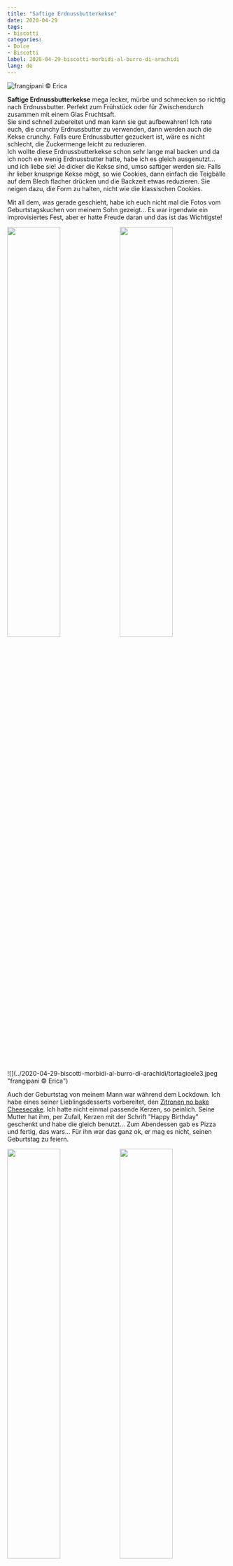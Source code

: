 ```yaml
---
title: "Saftige Erdnussbutterkekse"
date: 2020-04-29
tags:
- biscotti
categories:
- Dolce
- Biscotti
label: 2020-04-29-biscotti-morbidi-al-burro-di-arachidi
lang: de 
---
```

![](../2020-04-29-biscotti-morbidi-al-burro-di-arachidi/header.jpeg "frangipani © Erica")

**Saftige Erdnussbutterkekse** mega lecker, mürbe und schmecken so richtig nach Erdnussbutter. Perfekt zum Frühstück oder für Zwischendurch zusammen mit einem Glas Fruchtsaft.
<br />
Sie sind schnell zubereitet und man kann sie gut aufbewahren! Ich rate euch, die crunchy Erdnussbutter zu verwenden, dann werden auch die Kekse crunchy. Falls eure Erdnussbutter gezuckert ist, wäre es nicht schlecht, die Zuckermenge leicht zu reduzieren.
<br />
Ich wollte diese Erdnussbutterkekse schon sehr lange mal backen und da ich noch ein wenig Erdnussbutter hatte, habe ich es gleich ausgenutzt... und ich liebe sie! Je dicker die Kekse sind, umso saftiger werden sie. Falls ihr lieber knusprige Kekse mögt, so wie Cookies, dann einfach die Teigbälle auf dem Blech flacher drücken und die Backzeit etwas reduzieren. Sie neigen dazu, die Form zu halten, nicht wie die klassischen Cookies.

Mit all dem, was gerade geschieht, habe ich euch nicht mal die Fotos vom Geburtstagskuchen von meinem Sohn gezeigt... Es war irgendwie ein improvisiertes Fest, aber er hatte Freude daran und das ist das Wichtigste!
<p>
  <div style="width: 100%; margin-bottom: 0">
    <img style="float: left; width: 49%; margin-right: 1%" src="../2020-04-29-biscotti-morbidi-al-burro-di-arachidi/tortagioele1.jpeg" alt="" title="frangipani © Erica" />
    <img style="float: left; width: 49%; margin-left: 1%" src="../2020-04-29-biscotti-morbidi-al-burro-di-arachidi/tortagioele2.jpeg" alt="" title="frangipani © Erica" />
    <div style="clear: both"></div>
  </div>
</p>
![](../2020-04-29-biscotti-morbidi-al-burro-di-arachidi/tortagioele3.jpeg "frangipani © Erica")

Auch der Geburtstag von meinem Mann war während dem Lockdown. Ich habe eines seiner Lieblingsdesserts vorbereitet, den <a href="https://frangipani.raiano.ch/2016-09-03-no-bake-cheesecake-al-limone-de/" target="_blank">Zitronen no bake Cheesecake</a>. Ich hatte nicht einmal passende Kerzen, so peinlich. Seine Mutter hat ihm, per Zufall, Kerzen mit der Schrift "Happy Birthday" geschenkt und habe die gleich benutzt... Zum Abendessen gab es Pizza und fertig, das wars... Für ihn war das ganz ok, er mag es nicht, seinen Geburtstag zu feiern. 
<p>
  <div style="width: 100%; margin-bottom: 0">
    <img style="float: left; width: 49%; margin-right: 1%" src="../2020-04-29-biscotti-morbidi-al-burro-di-arachidi/tortaadri1.jpeg" alt="" title="frangipani © Erica" />
    <img style="float: left; width: 49%; margin-left: 1%" src="../2020-04-29-biscotti-morbidi-al-burro-di-arachidi/tortaadri2.jpeg" alt="" title="frangipani © Erica" />
    <div style="clear: both"></div>
  </div>
</p>

Als nächste ist Gaia dran, auch sie während dem Lockdown... Sie hingegen mag es sehr zu feiern, sie geniesst ihren Tag in vollen Zügen!

<div id="wrapper" style="text-align: center">
  <div id="yourdiv" style="display: inline-block;">
    <div class="ingredients" itemscope itemtype="http://schema.org/Recipe">
      <span itemprop="name" style="display:none;">saftige Erdnussbutterkekse</span>
      <span itemprop="recipeCategory" style="display:none;">Süsses</span>
      <img itemprop="image" style="display:none;" class="ignore-gallery-item" src="../2020-04-29-biscotti-morbidi-al-burro-di-arachidi/header.jpeg"/>
      <span itemprop="author" style="display:none;">Erica Raiano</span>
      <span itemprop="description" style="display:none;">Saftige Erdnussbutterkekse mega lecker, mürbe und schmecken so richtig nach Erdnussbutter.</span>
      <div class="ingredients-title">Zutaten</div>
      <table>
        <tbody>
          <tr itemprop="recipeIngredient">          
            <td>100gr</td>
            <td>Butter</td>
          </tr>
          <tr itemprop="recipeIngredient">
            <td>130gr</td>
            <td>ungezuckerte Erdnussbutter</td>
          </tr>
          <tr itemprop="recipeIngredient">
            <td>100gr</td>
            <td>Zucker</td>
          </tr>
          <tr itemprop="recipeIngredient">
            <td>1/2 Teelöffel</td>
            <td>Backpulver</td>
          </tr>
          <tr itemprop="recipeIngredient">
            <td>1/2 Teelöffel</td>
            <td>Natron</td>
          </tr>
          <tr itemprop="recipeIngredient">
            <td>1 Prise</td>
            <td>Salz</td>
          </tr>
          <tr itemprop="recipeIngredient">
            <td>qs</td>
            <td>Vanille</td>
          </tr>      
          <tr itemprop="recipeIngredient">
            <td>1</td>
            <td>Ei</td>
          </tr>
          <tr itemprop="recipeIngredient">
            <td>200gr</td>
            <td>Mehl</td>
          </tr>
        </tbody>
      </table>
      <br></br>
      <i class="pull-right" style="font-size: 80%;">für 20-25 Kekse</i>
    </div>
  </div>
</div>


<h3>
  <font color="grey">
    <i class="fa-solid fa-gears"></i>
  </font> Zubereitung
</h3>

Mit dem Handmixer Butter und Erdnussbutter verrühren. Zucker dazu geben und gut vermengen. Nun Backpulver, Natron, Salz und Vanille unterrühren und das Ei gut einarbeiten. Als letztes kommt das Mehl dazu und von Hand fertig kneten bis der Teig schön glatt ist.
<br />
Ganz viele Baumnuss grosse Kugeln formen, auf ein mit Backpapier belegtes Blech verteilen und leicht flach drücken.
![](../2020-04-29-biscotti-morbidi-al-burro-di-arachidi/teglia.jpeg "frangipani © Erica")

Erdnussbutterkekse für ca. 13-15min im vorgeheizten Ofen bei 190°C Umluft backen oder bis sie eine leicht goldbraune Farbe haben.
<br />
Kekse auf dem Blech leicht auskühlen lassen. Sobald sie komplett ausgekühlt sind, in einer Blech- oder Glasdose aufbewahren.
<p>
  <div style="width: 100%; margin-bottom: 0">
    <img style="float: left; width: 49%; margin-right: 1%" src="../2020-04-29-biscotti-morbidi-al-burro-di-arachidi/risultato1.jpeg" alt="" title="frangipani © Erica" />
    <img style="float: left; width: 49%; margin-left: 1%" src="../2020-04-29-biscotti-morbidi-al-burro-di-arachidi/risultato3.jpeg" alt="" title="frangipani © Erica" />
    <div style="clear: both"></div>
  </div>
</p>

![](../2020-04-29-biscotti-morbidi-al-burro-di-arachidi/risultato2.jpeg "frangipani © Erica")

<p>
  <div style="width: 100%; margin-bottom: 0">
    <img style="float: left; width: 49%; margin-right: 1%" src="../2020-04-29-biscotti-morbidi-al-burro-di-arachidi/risultato4.jpeg" alt="" title="frangipani © Erica" />
    <img style="float: left; width: 49%; margin-left: 1%" src="../2020-04-29-biscotti-morbidi-al-burro-di-arachidi/risultato5.jpeg" alt="" title="frangipani © Erica" />
    <div style="clear: both"></div>
  </div>
</p>

![](../2020-04-29-biscotti-morbidi-al-burro-di-arachidi/risultato6.jpeg "frangipani © Erica")

![](../2020-04-29-biscotti-morbidi-al-burro-di-arachidi/risultato7.jpeg "frangipani © Erica")

<h4>Buon appetito
  <font color="red">
    <i class="fa-regular fa-face-smile"></i>
  </font>
</h4>